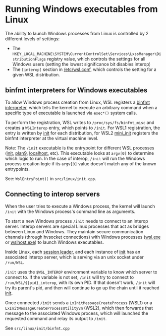 # Running Windows executables from Linux

The ability to launch Windows processes from Linux is controlled by 2 different levels of settings: 

- The `HKEY_LOCAL_MACHINE\SYSTEM\CurrentControlSet\Services\LxssManager\DistributionFlags` registry value, which controls the settings for all Windows users (setting the lowest significance bit disables interop)
- The `[interop]` section in [/etc/wsl.conf](https://learn.microsoft.com/windows/wsl/wsl-config#wslconf), which controls the setting for a given WSL distribution.

## binfmt interpreters for Windows executables 

To allow Windows process creation from Linux, WSL registers a [binfmt interpreter](https://docs.kernel.org/admin-guide/binfmt-misc.html), which tells the kernel to execute an arbitrary command when a specific type of executable is launched via `exec*()` system calls.

To perform the registration, WSL writes to `/proc/sys/fs/binfmt_misc` and creates a `WSLInterop` entry, which points to `/init`. For WSL1 registration, the entry is written by [init](init.md) for each distribution, for WSL2 [mini_init](mini_init.md) registers the binfmt interpreter at the virtual machine level. 

Note: The `/init` executable is the entrypoint for different WSL processes ([init](init.md), [plan9](plan9.md), [localhost](localhost.md), etc). This executable looks at `argv[0]` to determine which logic to run. In the case of interop, `/init` will run the Windows process creation logic if its `argv[0]` value doesn't match any of the known entrypoints.

See: `WslEntryPoint()` in `src/linux/init.cpp`.

## Connecting to interop servers

When the user tries to execute a Windows process, the kernel will launch `/init` with the Windows process's command line as arguments. 

To start a new Windows process `/init` needs to connect to an interop server. Interop servers are special Linux processes that act as bridges between Linux and Windows. They maintain secure communication channels (through hvsocket connections) with Windows processes ([wsl.exe](wsl.exe.md) or [wslhost.exe](wslhost.exe.md)) to launch Windows executables.

Inside Linux, each [session leader](session-leader.md), and each instance of [init](init.md) has an associated interop server, which is serving via an unix socket under `/run/WSL`.

`/init` uses the `$WSL_INTEROP` environment variable to know which server to connect to. If the variable is not set, `/init` will try to connect to `/run/WSL/${pid}_interop`, with its own PID. If that doesn't work, `/init` will try its parent's pid, and then will continue to go up the chain until it reached [init](init.md).

Once connected `/init` sends a `LxInitMessageCreateProcess` (WSL1) or a `LxInitMessageCreateProcessUtilityVm` (WSL2), which then forwards that message to the associated Windows process, which will launched the requested command and relay its output to `/init`. 

See `src/linux/init/binfmt.cpp`